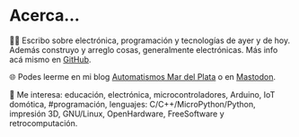 # Acerca...

✍🏻 Escribo sobre electrónica, programación y tecnologías de ayer y de hoy. Además construyo y arreglo cosas, generalmente electrónicas. Más info acá mismo en [GitHub](https://lmtreser.github.io/).

🌐 Podes leerme en mi blog [Automatismos Mar del Plata](https://www.automatismos-mdq.com.ar) o en [Mastodon](https://mastodon.online/@lmtreser).

👀 Me interesa: educación, electrónica, microcontroladores, Arduino, IoT domótica, #programación, lenguajes: C/C++/MicroPython/Python, impresión 3D, GNU/Linux, OpenHardware, FreeSoftware y retrocomputación.
